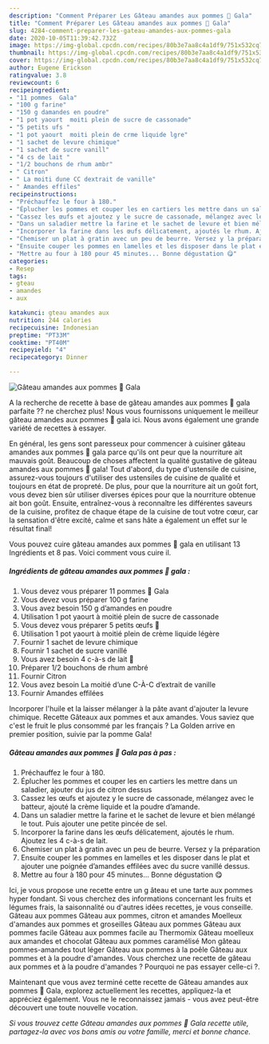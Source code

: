 ```yaml
---
description: "Comment Préparer Les Gâteau amandes aux pommes 🍎 Gala"
title: "Comment Préparer Les Gâteau amandes aux pommes 🍎 Gala"
slug: 4284-comment-preparer-les-gateau-amandes-aux-pommes-gala
date: 2020-10-05T11:39:42.732Z
image: https://img-global.cpcdn.com/recipes/80b3e7aa8c4a1df9/751x532cq70/gateau-amandes-aux-pommes-🍎-gala-photo-principale-de-la-recette.jpg
thumbnail: https://img-global.cpcdn.com/recipes/80b3e7aa8c4a1df9/751x532cq70/gateau-amandes-aux-pommes-🍎-gala-photo-principale-de-la-recette.jpg
cover: https://img-global.cpcdn.com/recipes/80b3e7aa8c4a1df9/751x532cq70/gateau-amandes-aux-pommes-🍎-gala-photo-principale-de-la-recette.jpg
author: Eugene Erickson
ratingvalue: 3.8
reviewcount: 6
recipeingredient:
- "11 pommes  Gala"
- "100 g farine"
- "150 g damandes en poudre"
- "1 pot yaourt  moiti plein de sucre de cassonade"
- "5 petits ufs "
- "1 pot yaourt  moiti plein de crme liquide lgre"
- "1 sachet de levure chimique"
- "1 sachet de sucre vanill"
- "4 cs de lait "
- "1/2 bouchons de rhum ambr"
- " Citron"
- " La moiti dune CC dextrait de vanille"
- " Amandes effiles"
recipeinstructions:
- "Préchauffez le four à 180."
- "Éplucher les pommes et couper les en cartiers les mettre dans un saladier, ajouter du jus de citron dessus"
- "Cassez les œufs et ajoutez y le sucre de cassonade, mélangez avec le batteur, ajouté la crème liquide et la poudre d’amande."
- "Dans un saladier mettre la farine et le sachet de levure et bien mélangé le tout. Puis ajouter une petite pincée de sel."
- "Incorporer la farine dans les œufs délicatement, ajoutés le rhum. Ajoutez les 4 c-à-s de lait."
- "Chemiser un plat à gratin avec un peu de beurre. Versez y la préparation"
- "Ensuite couper les pommes en lamelles et les disposer dans le plat et ajouter une poignée d’amandes effilées avec du sucre vanillé dessus."
- "Mettre au four à 180 pour 45 minutes... Bonne dégustation 😋"
categories:
- Resep
tags:
- gteau
- amandes
- aux

katakunci: gteau amandes aux 
nutrition: 244 calories
recipecuisine: Indonesian
preptime: "PT33M"
cooktime: "PT40M"
recipeyield: "4"
recipecategory: Dinner

---
```



![Gâteau amandes aux pommes 🍎 Gala](https://img-global.cpcdn.com/recipes/80b3e7aa8c4a1df9/751x532cq70/gateau-amandes-aux-pommes-🍎-gala-photo-principale-de-la-recette.jpg)

A la recherche de recette à base de gâteau amandes aux pommes 🍎 gala parfaite ?? ne cherchez plus! Nous vous fournissons uniquement le meilleur gâteau amandes aux pommes 🍎 gala ici. Nous avons également une grande variété de recettes à essayer.

En général, les gens sont paresseux pour commencer à cuisiner gâteau amandes aux pommes 🍎 gala parce qu'ils ont peur que la nourriture ait mauvais goût. Beaucoup de choses affectent la qualité gustative de gâteau amandes aux pommes 🍎 gala! Tout d'abord, du type d'ustensile de cuisine, assurez-vous toujours d'utiliser des ustensiles de cuisine de qualité et toujours en état de propreté. De plus, pour que la nourriture ait un goût fort, vous devez bien sûr utiliser diverses épices pour que la nourriture obtenue ait bon goût. Ensuite, entraînez-vous à reconnaître les différentes saveurs de la cuisine, profitez de chaque étape de la cuisine de tout votre cœur, car la sensation d'être excité, calme et sans hâte a également un effet sur le résultat final!

<!--inarticleads1-->

Vous pouvez cuire gâteau amandes aux pommes 🍎 gala en utilisant 13 Ingrédients et 8 pas. Voici comment vous cuire il.

##### Ingrédients de gâteau amandes aux pommes 🍎 gala :

1. Vous devez vous préparer 11 pommes 🍎 Gala
1. Vous devez vous préparer 100 g farine
1. Vous avez besoin 150 g d’amandes en poudre
1. Utilisation 1 pot yaourt à moitié plein de sucre de cassonade
1. Vous devez vous préparer 5 petits œufs 🥚
1. Utilisation 1 pot yaourt à moitié plein de crème liquide légère
1. Fournir 1 sachet de levure chimique
1. Fournir 1 sachet de sucre vanillé
1. Vous avez besoin 4 c-à-s de lait 🥛
1. Préparer 1/2 bouchons de rhum ambré
1. Fournir  Citron
1. Vous avez besoin  La moitié d’une C-À-C d’extrait de vanille
1. Fournir  Amandes effilées


Incorporer l&#39;huile et la laisser mélanger à la pâte avant d&#39;ajouter la levure chimique. Recette Gâteaux aux pommes et aux amandes. Vous saviez que c&#39;est le fruit le plus consommé par les français ? La Golden arrive en premier position, suivie par la pomme Gala! 

<!--inarticleads2-->

##### Gâteau amandes aux pommes 🍎 Gala pas à pas :

1. Préchauffez le four à 180.
1. Éplucher les pommes et couper les en cartiers les mettre dans un saladier, ajouter du jus de citron dessus
1. Cassez les œufs et ajoutez y le sucre de cassonade, mélangez avec le batteur, ajouté la crème liquide et la poudre d’amande.
1. Dans un saladier mettre la farine et le sachet de levure et bien mélangé le tout. Puis ajouter une petite pincée de sel.
1. Incorporer la farine dans les œufs délicatement, ajoutés le rhum. Ajoutez les 4 c-à-s de lait.
1. Chemiser un plat à gratin avec un peu de beurre. Versez y la préparation
1. Ensuite couper les pommes en lamelles et les disposer dans le plat et ajouter une poignée d’amandes effilées avec du sucre vanillé dessus.
1. Mettre au four à 180 pour 45 minutes... Bonne dégustation 😋


Ici, je vous propose une recette entre un g âteau et une tarte aux pommes hyper fondant. Si vous cherchez des informations concernant les fruits et légumes frais, la saisonnalité ou d&#39;autres idées recettes, je vous conseille. Gâteau aux pommes Gâteau aux pommes, citron et amandes Moelleux d&#39;amandes aux pommes et groseilles Gâteau aux pommes Gâteau aux pommes facile Gâteau aux pommes facile au Thermomix Gâteau moelleux aux amandes et chocolat Gâteau aux pommes caramélisé Mon gâteau pommes-amandes tout léger Gâteau aux pommes à la poêle Gâteau aux pommes et à la poudre d&#39;amandes. Vous cherchez une recette de gâteau aux pommes et à la poudre d&#39;amandes ? Pourquoi ne pas essayer celle-ci ?. 

<!--inarticleads1-->

<p>
Maintenant que vous avez terminé cette recette de Gâteau amandes aux pommes 🍎 Gala, explorez actuellement les recettes, appliquez-la et appréciez également. Vous ne le reconnaissez jamais - vous avez peut-être découvert une toute nouvelle vocation.
</p>

<p>
<i>Si vous trouvez cette Gâteau amandes aux pommes 🍎 Gala recette utile, partagez-la avec vos bons amis ou votre famille, merci et bonne chance.</i>
</p>
